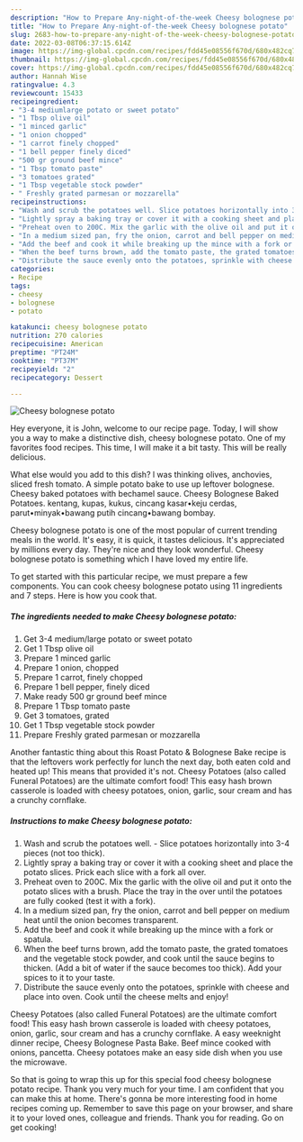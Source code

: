 ```yaml
---
description: "How to Prepare Any-night-of-the-week Cheesy bolognese potato"
title: "How to Prepare Any-night-of-the-week Cheesy bolognese potato"
slug: 2683-how-to-prepare-any-night-of-the-week-cheesy-bolognese-potato
date: 2022-03-08T06:37:15.614Z
image: https://img-global.cpcdn.com/recipes/fdd45e08556f670d/680x482cq70/cheesy-bolognese-potato-recipe-main-photo.jpg
thumbnail: https://img-global.cpcdn.com/recipes/fdd45e08556f670d/680x482cq70/cheesy-bolognese-potato-recipe-main-photo.jpg
cover: https://img-global.cpcdn.com/recipes/fdd45e08556f670d/680x482cq70/cheesy-bolognese-potato-recipe-main-photo.jpg
author: Hannah Wise
ratingvalue: 4.3
reviewcount: 15433
recipeingredient:
- "3-4 mediumlarge potato or sweet potato"
- "1 Tbsp olive oil"
- "1 minced garlic"
- "1 onion chopped"
- "1 carrot finely chopped"
- "1 bell pepper finely diced"
- "500 gr ground beef mince"
- "1 Tbsp tomato paste"
- "3 tomatoes grated"
- "1 Tbsp vegetable stock powder"
- " Freshly grated parmesan or mozzarella"
recipeinstructions:
- "Wash and scrub the potatoes well. Slice potatoes horizontally into 3-4 pieces (not too thick)."
- "Lightly spray a baking tray or cover it with a cooking sheet and place the potato slices. Prick each slice with a fork all over."
- "Preheat oven to 200C. Mix the garlic with the olive oil and put it onto the potato slices with a brush. Place the tray in the over until the potatoes are fully cooked (test it with a fork)."
- "In a medium sized pan, fry the onion, carrot and bell pepper on medium heat until the onion becomes transparent."
- "Add the beef and cook it while breaking up the mince with a fork or spatula."
- "When the beef turns brown, add the tomato paste, the grated tomatoes and the vegetable stock powder, and cook until the sauce begins to thicken. (Add a bit of water if the sauce becomes too thick). Add your spices to it to your taste."
- "Distribute the sauce evenly onto the potatoes, sprinkle with cheese and place into oven. Cook until the cheese melts and enjoy!"
categories:
- Recipe
tags:
- cheesy
- bolognese
- potato

katakunci: cheesy bolognese potato 
nutrition: 270 calories
recipecuisine: American
preptime: "PT24M"
cooktime: "PT37M"
recipeyield: "2"
recipecategory: Dessert

---
```



![Cheesy bolognese potato](https://img-global.cpcdn.com/recipes/fdd45e08556f670d/680x482cq70/cheesy-bolognese-potato-recipe-main-photo.jpg)

Hey everyone, it is John, welcome to our recipe page. Today, I will show you a way to make a distinctive dish, cheesy bolognese potato. One of my favorites food recipes. This time, I will make it a bit tasty. This will be really delicious.

What else would you add to this dish? l was thinking olives, anchovies, sliced fresh tomato. A simple potato bake to use up leftover bolognese. Cheesy baked potatoes with bechamel sauce. Cheesy Bolognese Baked Potatoes. kentang, kupas, kukus, cincang kasar•keju cerdas, parut•minyak•bawang putih cincang•bawang bombay.

Cheesy bolognese potato is one of the most popular of current trending meals in the world. It's easy, it is quick, it tastes delicious. It's appreciated by millions every day. They're nice and they look wonderful. Cheesy bolognese potato is something which I have loved my entire life.


To get started with this particular recipe, we must prepare a few components. You can cook cheesy bolognese potato using 11 ingredients and 7 steps. Here is how you cook that.

<!--inarticleads1-->

##### The ingredients needed to make Cheesy bolognese potato:

1. Get 3-4 medium/large potato or sweet potato
1. Get 1 Tbsp olive oil
1. Prepare 1 minced garlic
1. Prepare 1 onion, chopped
1. Prepare 1 carrot, finely chopped
1. Prepare 1 bell pepper, finely diced
1. Make ready 500 gr ground beef mince
1. Prepare 1 Tbsp tomato paste
1. Get 3 tomatoes, grated
1. Get 1 Tbsp vegetable stock powder
1. Prepare  Freshly grated parmesan or mozzarella


Another fantastic thing about this Roast Potato &amp; Bolognese Bake recipe is that the leftovers work perfectly for lunch the next day, both eaten cold and heated up! This means that provided it&#39;s not. Cheesy Potatoes (also called Funeral Potatoes) are the ultimate comfort food! This easy hash brown casserole is loaded with cheesy potatoes, onion, garlic, sour cream and has a crunchy cornflake. 

<!--inarticleads2-->

##### Instructions to make Cheesy bolognese potato:

1. Wash and scrub the potatoes well. - Slice potatoes horizontally into 3-4 pieces (not too thick).
1. Lightly spray a baking tray or cover it with a cooking sheet and place the potato slices. Prick each slice with a fork all over.
1. Preheat oven to 200C. Mix the garlic with the olive oil and put it onto the potato slices with a brush. Place the tray in the over until the potatoes are fully cooked (test it with a fork).
1. In a medium sized pan, fry the onion, carrot and bell pepper on medium heat until the onion becomes transparent.
1. Add the beef and cook it while breaking up the mince with a fork or spatula.
1. When the beef turns brown, add the tomato paste, the grated tomatoes and the vegetable stock powder, and cook until the sauce begins to thicken. (Add a bit of water if the sauce becomes too thick). Add your spices to it to your taste.
1. Distribute the sauce evenly onto the potatoes, sprinkle with cheese and place into oven. Cook until the cheese melts and enjoy!


Cheesy Potatoes (also called Funeral Potatoes) are the ultimate comfort food! This easy hash brown casserole is loaded with cheesy potatoes, onion, garlic, sour cream and has a crunchy cornflake. A easy weeknight dinner recipe, Cheesy Bolognese Pasta Bake. Beef mince cooked with onions, pancetta. Cheesy potatoes make an easy side dish when you use the microwave. 

So that is going to wrap this up for this special food cheesy bolognese potato recipe. Thank you very much for your time. I am confident that you can make this at home. There's gonna be more interesting food in home recipes coming up. Remember to save this page on your browser, and share it to your loved ones, colleague and friends. Thank you for reading. Go on get cooking!
